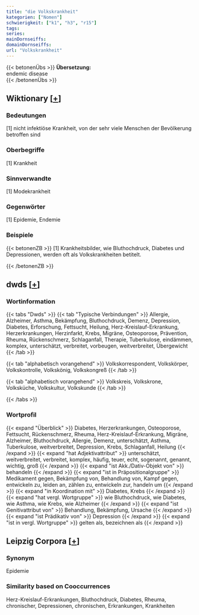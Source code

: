 ```yaml
---
title: "die Volkskrankheit"
kategorien: ["Nomen"]
schwierigkeit: ["k1", "h3", "r15"]
tags:
series:
mainDornseiffs:
domainDornseiffs:
url: "Volkskrankheit"
---
```


{{< betonenÜbs >}}
**Übersetzung:**  
endemic  disease  
{{< /betonenÜbs >}}

## Wiktionary [[+](https://de.wiktionary.org/wiki/Volkskrankheit)]

### Bedeutungen
[1] nicht infektiöse Krankheit, von der sehr viele Menschen der Bevölkerung betroffen sind  

### Oberbegriffe
[1] Krankheit  

### Sinnverwandte
[1] Modekrankheit  

### Gegenwörter
[1] Epidemie, Endemie  

### Beispiele
{{< betonenZB >}}
[1] Krankheitsbilder, wie Bluthochdruck, Diabetes und Depressionen, werden oft als Volkskrankheiten betitelt.  

{{< /betonenZB >}}


## dwds [[+](https://www.dwds.de/wb/Volkskrankheit)]

### Wortinformation
{{< tabs "Dwds" >}}
{{< tab "Typische Verbindungen" >}}
Allergie, Alzheimer, Asthma, Bekämpfung, Bluthochdruck, Demenz, Depression, Diabetes, Erforschung, Fettsucht, Heilung, Herz-Kreislauf-Erkrankung, Herzerkrankungen, Herzinfarkt, Krebs, Migräne, Osteoporose, Prävention, Rheuma, Rückenschmerz, Schlaganfall, Therapie, Tuberkulose, eindämmen, komplex, unterschätzt, verbreitet, vorbeugen, weitverbreitet, Übergewicht
{{< /tab >}}

{{< tab "alphabetisch vorangehend" >}}
Volkskorrespondent, Volkskörper, Volkskontrolle, Volkskönig, Volkskongreß
{{< /tab >}}

{{< tab "alphabetisch vorangehend" >}}
Volkskreis, Volkskrone, Volksküche, Volkskultur, Volkskunde
{{< /tab >}}

{{< /tabs >}}

### Wortprofil
{{< expand "Überblick" >}} Diabetes, Herzerkrankungen, Osteoporose, Fettsucht, Rückenschmerz, Rheuma, Herz-Kreislauf-Erkrankung, Migräne, Alzheimer, Bluthochdruck, Allergie, Demenz, unterschätzt, Asthma, Tuberkulose, weitverbreitet, Depression, Krebs, Schlaganfall, Heilung {{< /expand >}}
{{< expand "hat Adjektivattribut" >}} unterschätzt, weitverbreitet, verbreitet, komplex, häufig, teuer, echt, sogenannt, genannt, wichtig, groß {{< /expand >}}
{{< expand "ist Akk./Dativ-Objekt von" >}} behandeln {{< /expand >}}
{{< expand "ist in Präpositionalgruppe" >}} Medikament gegen, Bekämpfung von, Behandlung von, Kampf gegen, entwickeln zu, leiden an, zählen zu, entwickeln zur, handeln um {{< /expand >}}
{{< expand "in Koordination mit" >}} Diabetes, Krebs {{< /expand >}}
{{< expand "hat vergl. Wortgruppe" >}} wie Bluthochdruck, wie Diabetes, wie Asthma, wie Krebs, wie Alzheimer {{< /expand >}}
{{< expand "ist Genitivattribut von" >}} Behandlung, Bekämpfung, Ursache {{< /expand >}}
{{< expand "ist Prädikativ von" >}} Depression {{< /expand >}}
{{< expand "ist in vergl. Wortgruppe" >}} gelten als, bezeichnen als {{< /expand >}}

## Leipzig Corpora [[+](https://corpora.uni-leipzig.de/en/res?word=Volkskrankheit&corpusId=deu_newscrawl-public_2018)]


### Synonym
Epidemie


### Similarity based on Cooccurrences
Herz-Kreislauf-Erkrankungen, Bluthochdruck, Diabetes, Rheuma, chronischer, Depressionen, chronischen, Erkrankungen, Krankheiten


